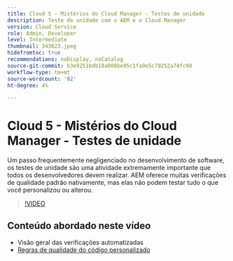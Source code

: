```yaml
---
title: Cloud 5 - Mistérios do Cloud Manager - Testes de unidade
description: Teste de unidade com o AEM e o Cloud Manager
version: Cloud Service
role: Admin, Developer
level: Intermediate
thumbnail: 343623.jpeg
hidefromtoc: true
recommendations: noDisplay, noCatalog
source-git-commit: b3e9251bdb18a008be95c1fa9e5c79252a74fc98
workflow-type: tm+mt
source-wordcount: '82'
ht-degree: 4%

---
```


# Cloud 5 - Mistérios do Cloud Manager - Testes de unidade

Um passo frequentemente negligenciado no desenvolvimento de software, os testes de unidade são uma atividade extremamente importante que todos os desenvolvedores devem realizar. AEM oferece muitas verificações de qualidade padrão nativamente, mas elas não podem testar tudo o que você personalizou ou alterou.

>[!VIDEO](https://video.tv.adobe.com/v/343623?quality=12&learn=on)

## Conteúdo abordado neste vídeo

+ Visão geral das verificações automatizadas
+ [Regras de qualidade do código personalizado](https://experienceleague.adobe.com/docs/experience-manager-cloud-service/content/implementing/using-cloud-manager/test-results/custom-code-quality-rules.html)
